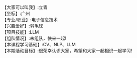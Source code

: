 【大家可以叫我】:立青   
【坐标】:广州    
【专业/职业】:电子信息技术    
【兴趣爱好】:羽毛球    
【项目技能】:LLM    
【组队情况】:未组队，快来一起!    
【本课程学习基础】:CV、NLP、LLM    
【本期活动目标】:很荣幸认识大家，希望和大家一起相识一起学习!    
